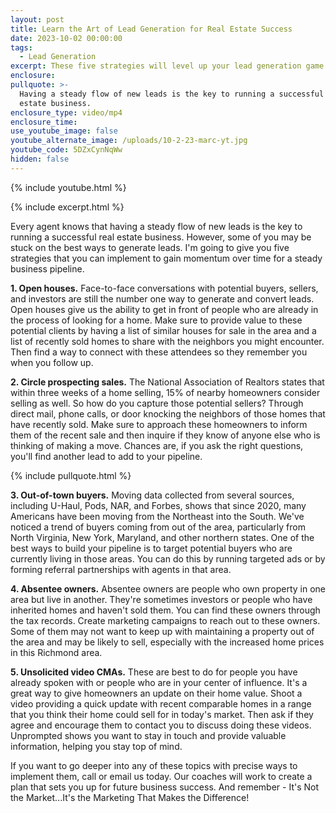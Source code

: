 ```yaml
---
layout: post
title: Learn the Art of Lead Generation for Real Estate Success
date: 2023-10-02 00:00:00
tags:
  - Lead Generation
excerpt: These five strategies will level up your lead generation game.
enclosure:
pullquote: >-
  Having a steady flow of new leads is the key to running a successful real
  estate business.
enclosure_type: video/mp4
enclosure_time:
use_youtube_image: false
youtube_alternate_image: /uploads/10-2-23-marc-yt.jpg
youtube_code: 5DZxCynNqWw
hidden: false
---
```

{% include youtube.html %}

{% include excerpt.html %}

Every agent knows that having a steady flow of new leads is the key to running a successful real estate business. However, some of you may be stuck on the best ways to generate leads. I'm going to give you five strategies that you can implement to gain momentum over time for a steady business pipeline.

**1\. Open houses.** Face-to-face conversations with potential buyers, sellers, and investors are still the number one way to generate and convert leads. Open houses give us the ability to get in front of people who are already in the process of looking for a home. Make sure to provide value to these potential clients by having a list of similar houses for sale in the area and a list of recently sold homes to share with the neighbors you might encounter. Then find a way to connect with these attendees so they remember you when you follow up.

**2\. Circle prospecting sales.** The National Association of Realtors states that within three weeks of a home selling, 15% of nearby homeowners consider selling as well. So how do you capture those potential sellers? Through direct mail, phone calls, or door knocking the neighbors of those homes that have recently sold. Make sure to approach these homeowners to inform them of the recent sale and then inquire if they know of anyone else who is thinking of making a move. Chances are, if you ask the right questions, you'll find another lead to add to your pipeline.

{% include pullquote.html %}

**3\. Out-of-town buyers.** Moving data collected from several sources, including U-Haul, Pods, NAR, and Forbes, shows that since 2020, many Americans have been moving from the Northeast into the South. We've noticed a trend of buyers coming from out of the area, particularly from North Virginia, New York, Maryland, and other northern states. One of the best ways to build your pipeline is to target potential buyers who are currently living in those areas. You can do this by running targeted ads or by forming referral partnerships with agents in that area.

**4\. Absentee owners.** Absentee owners are people who own property in one area but live in another. They're sometimes investors or people who have inherited homes and haven't sold them. You can find these owners through the tax records. Create marketing campaigns to reach out to these owners. Some of them may not want to keep up with maintaining a property out of the area and may be likely to sell, especially with the increased home prices in this Richmond area.

**5\. Unsolicited video CMAs.** These are best to do for people you have already spoken with or people who are in your center of influence. It's a great way to give homeowners an update on their home value. Shoot a video providing a quick update with recent comparable homes in a range that you think their home could sell for in today's market. Then ask if they agree and encourage them to contact you to discuss doing these videos. Unprompted shows you want to stay in touch and provide valuable information, helping you stay top of mind.

If you want to go deeper into any of these topics with precise ways to implement them, call or email us today. Our coaches will work to create a plan that sets you up for future business success. And remember - It's Not the Market...It's the Marketing That Makes the Difference!